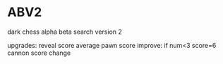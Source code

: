 # ABV2
dark chess alpha beta search version 2

upgrades:
    reveal score average
    pawn score improve: if num<3 score=6
    cannon score change
